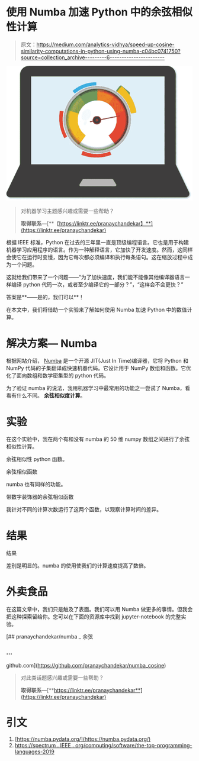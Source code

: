 # 使用 Numba 加速 Python 中的余弦相似性计算

> 原文：<https://medium.com/analytics-vidhya/speed-up-cosine-similarity-computations-in-python-using-numba-c04bc0741750?source=collection_archive---------6----------------------->

![](img/6c13c72fe167a2868dc9e7502c76d1e0.png)

> 对机器学习主题感兴趣或需要一些帮助？
> 
> **取得联系—**[**【https://linktr.ee/pranaychandekar】**](https://linktr.ee/pranaychandekar)

根据 IEEE 标准，Python 在过去的三年里一直是顶级编程语言。它也是用于构建机器学习应用程序的语言。作为一种解释语言，它加快了开发速度。然而，这同样会使它在运行时变慢，因为它每次都必须编译和执行每条语句。这在缩放过程中成为一个问题。

这就给我们带来了一个问题——“为了加快速度，我们能不能像其他编译器语言一样编译 python 代码一次，或者至少编译它的一部分？”，“这样会不会更快？”

答案是**——是的，我们可以**！

在本文中，我们将借助一个实验来了解如何使用 Numba 加速 Python 中的数值计算。

# 解决方案— Numba

根据网站介绍， [Numba](https://numba.pydata.org/) 是一个开源 JIT(Just In Time)编译器，它将 Python 和 NumPy 代码的子集翻译成快速机器代码。它设计用于 NumPy 数组和函数。它优化了面向数组和数学密集型的 python 代码。

为了验证 numba 的说法，我用机器学习中最常用的功能之一尝试了 Numba，看看有什么不同。
**余弦相似度计算**。

# 实验

在这个实验中，我在两个有和没有 numba 的 50 维 numpy 数组之间进行了余弦相似性计算。

余弦相似性 python 函数。

余弦相似函数

numba 也有同样的功能。

带数字装饰器的余弦相似函数

我针对不同的计算次数运行了这两个函数，以观察计算时间的差异。

# 结果

结果

差别是明显的。numba 的使用使我们的计算速度提高了数倍。

# 外卖食品

在这篇文章中，我们只是触及了表面。我们可以用 Numba 做更多的事情。但我会把这种探索留给你。您可以在下面的资源库中找到 jupyter-notebook 的完整实验。

[](https://github.com/pranaychandekar/numba_cosine) [## pranaychandekar/numba _ 余弦

### …

github.com](https://github.com/pranaychandekar/numba_cosine) 

> 对此类话题感兴趣或需要一些帮助？
> 
> **取得联系—**[**https://linktr.ee/pranaychandekar**](https://linktr.ee/pranaychandekar)

# 引文

1.  [https://numba.pydata.org/](https://numba.pydata.org/)
2.  [https://spectrum . IEEE . org/computing/software/the-top-programming-languages-2019](https://spectrum.ieee.org/computing/software/the-top-programming-languages-2019)